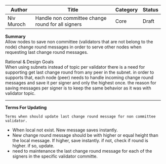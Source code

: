 | Author     | Title                                             | Category | Status |
|------------|---------------------------------------------------|----------|--------|
| Niv Muroch | Handle non committee change round for all signers | Core     | Draft  |

**Summary**  
Allow nodes to save non committee (validators that are not belong to the node) change round messages in order to serve
other nodes when requesting last change round messages.

Rational & Design Goals  
When using subnets instead of topic per validator there is a need for supporting get last change round from any peer in
the subnet. in order to supports that, each node (peer) needs to handle incoming change round messages and save it per
signer and only the highest once. the reason for saving messages per signer is to keep the same behavior as it was with
validator topic.

----------

**Terms For Updating**

``
Terms when should update last change round message for non committee validator.
``  

- When local not exist. New message saves instantly.  
- New change round message should be with higher or equal height than the local message.
If higher, save instantly. if not, check if round is higher. if so, update.
- need to maintenance the last change round message for each of the signers in the specific validator committe.

